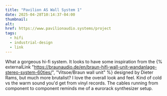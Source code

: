 ```yaml
---
title: "Pavilion AS Wall System 1"
date: 2025-04-28T10:14:37-04:00
thumbnail:
alt:
href: https://www.pavilionaudio.systems/project
tags:
  - hifi
  - industrial-design
  - link
---
```


What a gorgeous hi-fi system. It looks to have some inspiration from the {% externalLink "https://braunaudio.de/en/braun-hifi-wall-unit-wandanlage-stereo-system-60ties/", "Vitsoe/Braun wall unit" %} designed by Dieter Rams, but much more brutalist? I love the overall look and feel. Kind of cold vs the warm sound you'd get from vinyl records. The cables running from component to component reminds me of a eurorack synthesizer setup.

